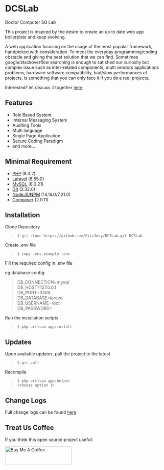 # DCSLab

Doctor Computer SG Lab

This project is inspired by the desire to create an up to date web app boilerplate and keep evolving.

A web application focusing on the usage of the most popular framework, handpicked with consideration. To meet the everyday programming/coding obstacle and giving the best solution that we can find. Sometimes google/stackoverflow searching is enough to satisfied our curiosity 
but complex issue such as inter-related components, multi vendors applications problems, hardware
software compatibility, bad/slow performances of projects, is something that you can only face it if you do a real projects.

Interested? let discuss it together [here](https://github.com/GitzJoey/DCSLab/discussions)

## Features
* Role Based System
* Internal Messaging System
* Auditing Tools
* Multi language
* Single Page Application
* Secure Coding Paradigm
* and more...

## Minimal Requirement
* [PHP](https://www.php.net/downloads.php) (8.0.2)
* [Laravel](https://laravel.com/) (8.55.0)
* [MySQL](https://www.mysql.com/downloads/) (8.0.21)
* [Git](https://git-scm.com/downloads) (2.32.0)
* [NodeJS/NPM](https://nodejs.org/en/download/) (14.16.0/7.21.0)
* [Composer](https://getcomposer.org/download/) (2.0.11)

## Installation

Clone Repository

>`$ git clone https://github.com/GitzJoey/DCSLab.git DCSLab`

Create .env file

>`$ copy .env.example .env`

Fill the required config in .env file

eg database config:
> DB_CONNECTION=mysql  
> DB_HOST=127.0.0.1  
> DB_PORT=3306  
> DB_DATABASE=laravel  
> DB_USERNAME=root  
> DB_PASSWORD=

Run the installation scripts

>`$ php artisan app:install`

## Updates

Upon available updates, pull the project to the latest

>`$ git pull`

Recompile

>`$ php artisan app:helper`  
>`<choose option 3>`

## Change Logs

Full change logs can be found [here](CHANGES.md)

## Treat Us Coffee

If you think this open source project usefull

<a href="https://www.buymeacoffee.com/gitzjoey" target="_blank"><img src="https://cdn.buymeacoffee.com/buttons/v2/default-blue.png" alt="Buy Me A Coffee" style="height: 60px !important;width: 217px !important;" ></a>
